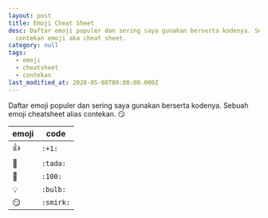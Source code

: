 ```yaml
---
layout: post
title: Emoji Cheat Sheet
desc: Daftar emoji populer dan sering saya gunakan berserta kodenya. Sebuah
  contekan emoji aka cheat sheet.
category: null
tags:
  - emoji
  - cheatsheet
  - contekan
last_modified_at: 2020-05-08T00:00:00.000Z
---
```

Daftar emoji populer dan sering saya gunakan berserta kodenya. Sebuah emoji cheatsheet alias contekan. :smirk:

| emoji      | code       |
|------------|------------|
| :+1:       | `:+1:`     |
| :tada:     | `:tada:`   |
| :100:      | `:100:`    |
| :bulb:     | `:bulb:`   |
| :smirk:    | `:smirk:`  |
